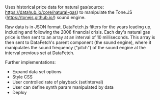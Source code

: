 Uses historical price data for natural gas(source: https://datahub.io/core/natural-gas) to manipulate the Tone.JS (https://tonejs.github.io/) sound engine.

Raw data is in JSON format. DataFetch.js filters for the years leading up, including and following the 2008 financial crisis. Each day's natural gas price is then sent to an array at an interval of 10 milliseconds. This array is then sent to DataFetch's parent component (the sound engine), where it manipulates the sound frequency ("pitch") of the sound engine at the interval previous set at DataFetch.

Further implementations:

- Expand data set options
- Style CSS
- User controlled rate of playback (setInterval)
- User can define synth param manipulated by data
- Deploy
